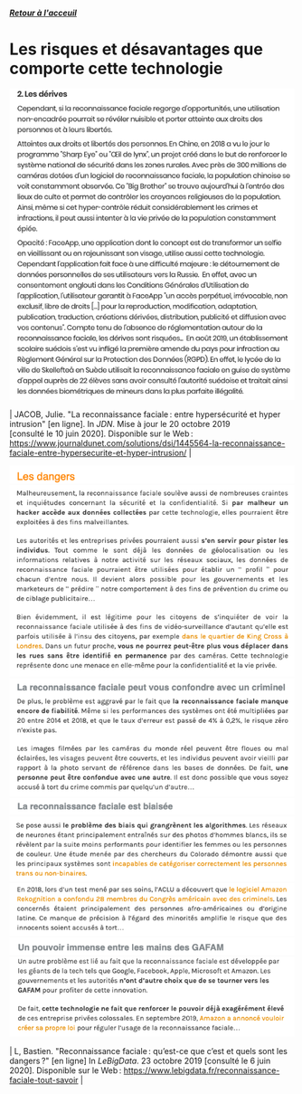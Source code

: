 ##### [Retour à l'acceuil](index.md) 

# Les risques et désavantages que comporte cette technologie 

![Risque de la reconnaissance faciale 2](images/Ri2.png)

| JACOB, Julie. "La reconnaissance faciale : entre hypersécurité et hyper intrusion" [en ligne]. In *JDN*. Mise à jour le 20 octobre 2019 [consulté le 10 juin 2020]. Disponible sur le Web : <https://www.journaldunet.com/solutions/dsi/1445564-la-reconnaissance-faciale-entre-hypersecurite-et-hyper-intrusion/> |


![Risque de la reconnaissance faciale 3](images/R1.png)
![Risque de la reconnaissance faciale 3](images/R2.png)
![Risque de la reconnaissance faciale 3](images/R3.png)
![Risque de la reconnaissance faciale 3](images/R4.png)
![Risque de la reconnaissance faciale 3](images/R5.png)
![Risque de la reconnaissance faciale 3](images/R6.png)
![Risque de la reconnaissance faciale 3](images/R7.png)
![Risque de la reconnaissance faciale 3](images/R8.png)

| L, Bastien. "Reconnaissance faciale : qu’est-ce que c’est et quels sont les dangers ?" [en ligne] In *LeBigData*. 23 octobre 2019 [consulté le 6 juin 2020]. Disponible sur le Web : <https://www.lebigdata.fr/reconnaissance-faciale-tout-savoir> |

